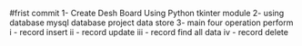 #frist commit
1- Create Desh Board Using Python tkinter module 
2- using database mysql database project data store 
3- main four operation perform
i - record insert
ii - record update 
iii - record find all data 
iv - record delete
